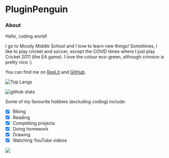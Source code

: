 # PluginPenguin #


### **About** ###

Hello, coding world!

I go to Moody Middle School and I love to learn new things!
Sometimes, I like to play cricket and soccer, except the COVID times where I just play Cricket 2011 (the EA game).
I love the colour eco-green, although crimson is pretty nice :)

You can find me on [Repl.it](http://repl.it/YashasShah) and [GitHub](http://github.com/ParrotCode101).



![Top Langs](https://github-readme-stats.vercel.app/api/top-langs/?username=PluginPenguin)

![github stats](https://github-readme-stats.vercel.app/api?username=PluginPenguin)


Some of my favourite hobbies (excluding coding) include:
- [x] Biking
- [x] Reading
- [x] Completing projects
- [x] Doing homework
- [x] Drawing
- [x] Watching YouTube videos

![](https://komarev.com/ghpvc/?username=PluginPenguin)

